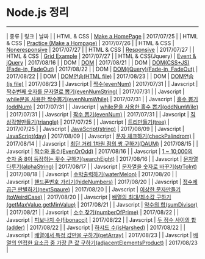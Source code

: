 # Node.js 정리
- - -
| 종류 | 링크 | 날짜 |
| HTML & CSS | [Make a HomePage](./HomeWork/0725.html) | 2017/07/25 |
| HTML & CSS | [Practice (Make a Hompage)](./First/0726.html) | 2017/07/26 |
| HTML & CSS | [Noneresponsive](./HomeWork/Noneresposive.html) | 2017/07/27 |
| HTML & CSS | [Responsive](./HomeWork/Responsive.html) | 2017/07/27 |
| HTML & CSS | [Grid Example](./HomeWork/0727.html) | 2017/07/27 |
| HTML & CSS(Jquery) | [Event & jQuery](./html/eventMouse.html) | 2017/08/16 |
| DOM | [DOM](./html/DOMHtml.html) | 2017/08/21 |
| DOM | [DOM(CSS+JS)(Fade-in, FadeOut)](./html/fadeinCss.html) | 2017/08/22 |
| DOM | [DOM(jQuery)(Fade-in, FadeOut)](./html/fadeinjQuery.html) | 2017/08/22 |
| DOM | [DOM연습(HTML file)](./html/bookList.html) | 2017/08/23 |
| DOM | [DOM연습(js file)](./JavaScript/0823/adjacentElements.js) | 2017/08/23 |
| Javscript | [짝수(evenNum)](./JavaScript/0731/evenNum.js) | 2017/07/31 |
| Javscript | [짝수번째 숫자를 문자열로 뽑기(evenNumString)](./JavaScript/evenNumString.js) | 2017/07/31 |
| Javscript | [while문을 사용한 짝수뽑기(evenNumWhile)](./JavaScript/0731/evenNumWhile.js) | 2017/07/31 |
| Javscript | [홀수 뽑기(oddNum)](./JavaScript/0731/oddNum.js) | 2017/07/31 |
| Javscript | [while문을 사용한 홀수 뽑기(oddNumWile)](./JavaScript/0731/oddNumWhile.js) | 2017/07/31 |
| Javscript | [짝수 뽑기(evenNum)](./JavaScript/0731/evenNum.js) | 2017/07/31 |
| Javscript | [직삼각형만들기(triangle)](./JavaScript/0731/triangle.js) | 2017/07/25 |
| Javscript | [트리만들기(tree)](./JavaScript/0731/tree.js) | 2017/07/25 |
| Javscript | [JavaScript(string)](./JavaScript/0809/string.js) | 2017/08/09 |
| Javscript | [JavaScript(day)](./JavaScript/0809/day.js) | 2017/08/09 |
| Javscript | [문자 체크하기(checkPalindrom)](./JavaScript/0814/checkPalindrom.js) | 2017/08/14 |
| Javscript | [최단 거리 1차원 점의 쌍 구하기(DAUM)](./JavaScript/0815/daum.js) | 2017/08/15 |
| Javscript | [짝수와 홀수(EvenOrOdd)](./JavaScript/0816/EvenOrOdd.js) | 2017/08/16 |
| Javscript | [1 ~ 10,000의 숫자 중 8이 등장하는 횟수 구하기(searchEight)](./JavaScript/0816/searchEight.js) | 2017/08/16 |
| Javscript | [문자열 다루기(alphaString)](./JavaScript/0817/alphaString.js) | 2017/08/17 |
| Javscript | [문자열을 숫자로 바꾸기(strToInt)](./JavaScript/0818/strToInt.js) | 2017/08/18 |
| Javscript | [수박출력하기(waterMelon)](./JavaScript/0820/waterMelon.js) | 2017/08/20 |
| Javscript | [핸드폰번호 가리기(hideNumbers)](./JavaScript/0820/hideNumbers.js) | 2017/08/20 |
| Javscript | [정수제곱근 판별하기(nextSqaure)](./JavaScript/0820/nextSqaure.js) | 2017/08/20 |
| Javscript | [이상한 문자만들기(toWeirdCase)](./JavaScript/0820/toWeirdCase.js) | 2017/08/20 |
| Javscript | [배열의 최대/최소값 구하기(getMaxValue,getMinValue)](./JavaScript/0821/getMaxValue.js) | 2017/08/21 |
| Javscript | [약수의 합(sumDivisor)](./JavaScript/0821/sumDivisor.js) | 2017/08/21 |
| Javscript | [소수 찾기(numberOfPrime)](./JavaScript/0822/numberOfPrime.js) | 2017/08/22 |
| Javscript | [피보나치 수(fibonacci)](./JavaScript/0822/fibonacci.js) | 2017/08/22 |
| Javscript | [두 정수 사이의 합(adder)](./JavaScript/0822/adder.js) | 2017/08/22 |
| Javscript | [하샤드 수(isHarshed)](./JavaScript/0822/isHarshed.js) | 2017/08/22 |
| Javscript | [배열에서 특정 값만을 구하기(getArray)](./JavaScript/0823/getArray.js) | 2017/08/23 |
| Javscript | [배열의 인접한 요소곱 중 가장 큰 값 구하기(adjacentElementsProduct)](./JavaScript/0823/adjacentElements.js) | 2017/08/23 |